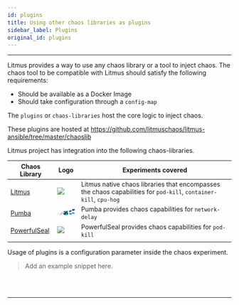 ```yaml
---
id: plugins
title: Using other chaos libraries as plugins
sidebar_label: Plugins
original_id: plugins
---
```


---

Litmus provides a way to use any chaos library or a tool to inject chaos. The chaos tool to be compatible with Litmus should satisfy the following requirements:

- Should be available as a Docker Image
- Should take configuration through a `config-map`

The `plugins` or `chaos-libraries` host the core logic to inject chaos.

These plugins are hosted at https://github.com/litmuschaos/litmus-ansible/tree/master/chaoslib

Litmus project has integration into the following chaos-libraries.

| Chaos Library                                                                        | Logo                                                                                                                                                                                     | Experiments covered                                                                                               |
| ------------------------------------------------------------------------------------ | ---------------------------------------------------------------------------------------------------------------------------------------------------------------------------------------- | ----------------------------------------------------------------------------------------------------------------- |
| <a href="https://github.com/litmuschaos/litmus-ansible" target="_blank">Litmus</a>   | <img src="https://camo.githubusercontent.com/953211f24c1c246f7017703f67b9779e4589bf76/68747470733a2f2f6c616e6473636170652e636e63662e696f2f6c6f676f732f6c69746d75732e737667" width="50"/> | Litmus native chaos libraries that encompasses the chaos capabilities for `pod-kill`, `container-kill`, `cpu-hog` |
| <a href="https://github.com/alexei-led/pumba" target="_blank">Pumba</a>              | <img src="https://github.com/alexei-led/pumba/raw/master/docs/img/pumba_logo.png" width="50"/>                                                                                           | Pumba provides chaos capabilities for `network-delay`                                                             |
| <a href="https://github.com/bloomberg/powerfulseal" target="_blank">PowerfulSeal</a> | <img src="https://github.com/bloomberg/powerfulseal/raw/master/media/powerful-seal.png" width="50"/>                                                                                     | PowerfulSeal provides chaos capabilities for `pod-kill`                                                           |
|                                                                                      |                                                                                                                                                                                          |                                                                                                                   |

Usage of plugins is a configuration parameter inside the chaos experiment.

> Add an example snippet here.

<br/>

<br/>

<hr/>

<br/>

<br/>
